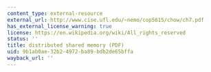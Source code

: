 ```yaml
---
content_type: external-resource
external_url: http://www.cise.ufl.edu/~nemo/cop5615/chow/ch7.pdf
has_external_license_warning: true
license: https://en.wikipedia.org/wiki/All_rights_reserved
status: ''
title: distributed shared memory (PDF)
uid: 9b1ab0ae-32b2-4972-ba89-bdb2de65bffa
wayback_url: ''
---
```

